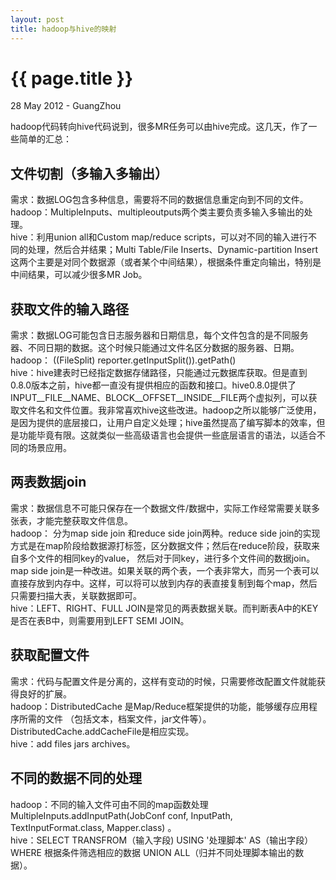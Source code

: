```yaml
---
layout: post
title: hadoop与hive的映射
---
```


 {{ page.title }}
================
<p class="meta">28 May 2012 - GuangZhou</p>

hadoop代码转向hive代码说到，很多MR任务可以由hive完成。这几天，作了一些简单的汇总：

文件切割（多输入多输出）
-----------------------
需求：数据LOG包含多种信息，需要将不同的数据信息重定向到不同的文件。  
hadoop：MultipleInputs、multipleoutputs两个类主要负责多输入多输出的处理。  
hive：利用union all和Custom map/reduce scripts，可以对不同的输入进行不同的处理，然后合并结果；Multi Table/File Inserts、Dynamic-partition Insert这两个主要是对同个数据源（或者某个中间结果），根据条件重定向输出，特别是中间结果，可以减少很多MR Job。  

获取文件的输入路径
-----------------------
需求：数据LOG可能包含日志服务器和日期信息，每个文件包含的是不同服务器、不同日期的数据。这个时候只能通过文件名区分数据的服务器、日期。  
hadoop： ((FileSplit) reporter.getInputSplit()).getPath()  
hive：hive建表时已经指定数据存储路径，只能通过元数据库获取。但是直到0.8.0版本之前，hive都一直没有提供相应的函数和接口。hive0.8.0提供了INPUT__FILE__NAME、BLOCK__OFFSET__INSIDE__FILE两个虚拟列，可以获取文件名和文件位置。我非常喜欢hive这些改进。hadoop之所以能够广泛使用，是因为提供的底层接口，让用户自定义处理；hive虽然提高了编写脚本的效率，但是功能毕竟有限。这就类似一些高级语言也会提供一些底层语言的语法，以适合不同的场景应用。  

两表数据join
-----------------------
需求：数据信息不可能只保存在一个数据文件/数据中，实际工作经常需要关联多张表，才能完整获取文件信息。  
hadoop： 分为map side join 和reduce side join两种。reduce side join的实现方式是在map阶段给数据源打标签，区分数据文件；然后在reduce阶段，获取来自多个文件的相同key的value， 然后对于同key，进行多个文件间的数据join。map side join是一种改进。如果关联的两个表，一个表非常大，而另一个表可以直接存放到内存中。这样，可以将可以放到内存的表直接复制到每个map，然后只需要扫描大表，关联数据即可。  
hive：LEFT、RIGHT、FULL JOIN是常见的两表数据关联。而判断表A中的KEY是否在表B中，则需要用到LEFT SEMI JOIN。  

获取配置文件
-----------------------
需求：代码与配置文件是分离的，这样有变动的时候，只需要修改配置文件就能获得良好的扩展。  
hadoop：DistributedCache 是Map/Reduce框架提供的功能，能够缓存应用程序所需的文件 （包括文本，档案文件，jar文件等）。DistributedCache.addCacheFile是相应实现。  
hive：add files  jars archives。  

不同的数据不同的处理
-----------------------
hadoop：不同的输入文件可由不同的map函数处理MultipleInputs.addInputPath(JobConf conf, InputPath, TextInputFormat.class, Mapper.class) 。  
hive：SELECT TRANSFROM（输入字段) USING '处理脚本'  AS（输出字段） WHERE 根据条件筛选相应的数据   UNION ALL（归并不同处理脚本输出的数据）。  
